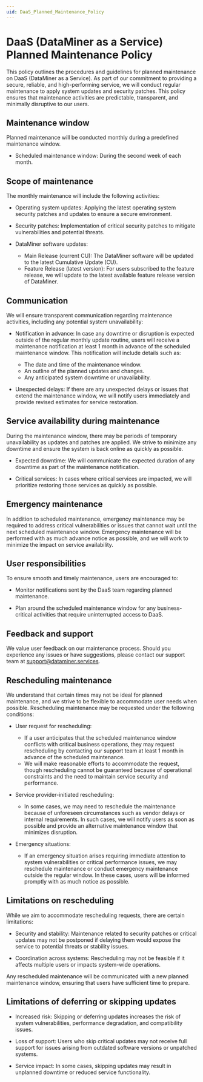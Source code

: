 ```yaml
---
uid: DaaS_Planned_Maintenance_Policy
---
```


# DaaS (DataMiner as a Service) Planned Maintenance Policy

This policy outlines the procedures and guidelines for planned maintenance on DaaS (DataMiner as a Service). As part of our commitment to providing a secure, reliable, and high-performing service, we will conduct regular maintenance to apply system updates and security patches. This policy ensures that maintenance activities are predictable, transparent, and minimally disruptive to our users.

## Maintenance window

Planned maintenance will be conducted monthly during a predefined maintenance window.

- Scheduled maintenance window: During the second week of each month.

## Scope of maintenance

The monthly maintenance will include the following activities:

- Operating system updates: Applying the latest operating system security patches and updates to ensure a secure environment.

- Security patches: Implementation of critical security patches to mitigate vulnerabilities and potential threats.

- DataMiner software updates:

  - Main Release (current CU): The DataMiner software will be updated to the latest Cumulative Update (CU).
  - Feature Release (latest version): For users subscribed to the feature release, we will update to the latest available feature release version of DataMiner.

## Communication

We will ensure transparent communication regarding maintenance activities, including any potential system unavailability:

- Notification in advance: In case any downtime or disruption is expected outside of the regular monthly update routine, users will receive a maintenance notification at least 1 month in advance of the scheduled maintenance window. This notification will include details such as:

  - The date and time of the maintenance window.
  - An outline of the planned updates and changes.
  - Any anticipated system downtime or unavailability.

- Unexpected delays: If there are any unexpected delays or issues that extend the maintenance window, we will notify users immediately and provide revised estimates for service restoration.

## Service availability during maintenance

During the maintenance window, there may be periods of temporary unavailability as updates and patches are applied. We strive to minimize any downtime and ensure the system is back online as quickly as possible.

- Expected downtime: We will communicate the expected duration of any downtime as part of the maintenance notification.

- Critical services: In cases where critical services are impacted, we will prioritize restoring those services as quickly as possible.

## Emergency maintenance

In addition to scheduled maintenance, emergency maintenance may be required to address critical vulnerabilities or issues that cannot wait until the next scheduled maintenance window. Emergency maintenance will be performed with as much advance notice as possible, and we will work to minimize the impact on service availability.

## User responsibilities

To ensure smooth and timely maintenance, users are encouraged to:

- Monitor notifications sent by the DaaS team regarding planned maintenance.

- Plan around the scheduled maintenance window for any business-critical activities that require uninterrupted access to DaaS.

## Feedback and support

We value user feedback on our maintenance process. Should you experience any issues or have suggestions, please contact our support team at <support@dataminer.services>.

## Rescheduling maintenance

We understand that certain times may not be ideal for planned maintenance, and we strive to be flexible to accommodate user needs when possible. Rescheduling maintenance may be requested under the following conditions:

- User request for rescheduling:

  - If a user anticipates that the scheduled maintenance window conflicts with critical business operations, they may request rescheduling by contacting our support team at least 1 month in advance of the scheduled maintenance.
  - We will make reasonable efforts to accommodate the request, though rescheduling cannot be guaranteed because of operational constraints and the need to maintain service security and performance.

- Service provider-initiated rescheduling:

  - In some cases, we may need to reschedule the maintenance because of unforeseen circumstances such as vendor delays or internal requirements. In such cases, we will notify users as soon as possible and provide an alternative maintenance window that minimizes disruption.

- Emergency situations:

  - If an emergency situation arises requiring immediate attention to system vulnerabilities or critical performance issues, we may reschedule maintenance or conduct emergency maintenance outside the regular window. In these cases, users will be informed promptly with as much notice as possible.

## Limitations on rescheduling

While we aim to accommodate rescheduling requests, there are certain limitations:

- Security and stability: Maintenance related to security patches or critical updates may not be postponed if delaying them would expose the service to potential threats or stability issues.

- Coordination across systems: Rescheduling may not be feasible if it affects multiple users or impacts system-wide operations.

Any rescheduled maintenance will be communicated with a new planned maintenance window, ensuring that users have sufficient time to prepare.

## Limitations of deferring or skipping updates

- Increased risk: Skipping or deferring updates increases the risk of system vulnerabilities, performance degradation, and compatibility issues.

- Loss of support: Users who skip critical updates may not receive full support for issues arising from outdated software versions or unpatched systems.

- Service impact: In some cases, skipping updates may result in unplanned downtime or reduced service functionality.
